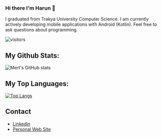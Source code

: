 ### Hi there I'm Harun 👋

I graduated from Trakya University Computer Science. I am currently actively developing mobile applications with Android (Kotlin). Feel free to ask questions about programming.

![visitors](https://visitor-badge.glitch.me/badge?page_id=mrnirva.visitor-badge)

## My Github Stats:
![Mert's GitHub stats](https://github-readme-stats.vercel.app/api?username=mrnirva&show_icons=true&theme=tokyonight)

## My Top Languages:

[![Top Langs](https://github-readme-stats.vercel.app/api/top-langs/?username=mrnirva&layout=compact&theme=tokyonight)](https://github.com/anuraghazra/github-readme-stats)

## Contact

- [Linkedin](https://www.linkedin.com/in/harun-adiguzel/)
- [Personal Web Site](https://harun.xyz/)
